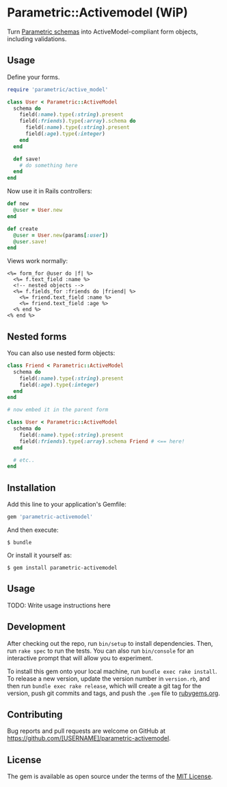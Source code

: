 # Parametric::Activemodel (WiP)

Turn [Parametric schemas](https://github.com/ismasan/parametric) into ActiveModel-compliant form objects, including validations.

## Usage

Define your forms.

```ruby
require 'parametric/active_model'

class User < Parametric::ActiveModel
  schema do
    field(:name).type(:string).present
    field(:friends).type(:array).schema do
      field(:name).type(:string).present
      field(:age).type(:integer)
    end
  end

  def save!
    # do something here
  end
end
```

Now use it in Rails controllers:

```ruby
def new
  @user = User.new
end

def create
  @user = User.new(params[:user])
  @user.save!
end
```

Views work normally:

```erb
<%= form_for @user do |f| %>
  <%= f.text_field :name %>
  <!-- nested objects -->
  <%= f.fields_for :friends do |friend| %>
    <%= friend.text_field :name %>
    <%= friend.text_field :age %>
  <% end %>
<% end %>
```

## Nested forms

You can also use nested form objects:

```ruby
class Friend < Parametric::ActiveModel
  schema do
    field(:name).type(:string).present
    field(:age).type(:integer)
  end
end

# now embed it in the parent form

class User < Parametric::ActiveModel
  schema do
    field(:name).type(:string).present
    field(:friends).type(:array).schema Friend # <== here!
  end

  # etc..
end
```

## Installation

Add this line to your application's Gemfile:

```ruby
gem 'parametric-activemodel'
```

And then execute:

    $ bundle

Or install it yourself as:

    $ gem install parametric-activemodel

## Usage

TODO: Write usage instructions here

## Development

After checking out the repo, run `bin/setup` to install dependencies. Then, run `rake spec` to run the tests. You can also run `bin/console` for an interactive prompt that will allow you to experiment.

To install this gem onto your local machine, run `bundle exec rake install`. To release a new version, update the version number in `version.rb`, and then run `bundle exec rake release`, which will create a git tag for the version, push git commits and tags, and push the `.gem` file to [rubygems.org](https://rubygems.org).

## Contributing

Bug reports and pull requests are welcome on GitHub at https://github.com/[USERNAME]/parametric-activemodel.

## License

The gem is available as open source under the terms of the [MIT License](https://opensource.org/licenses/MIT).

